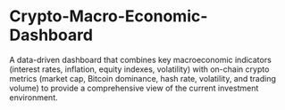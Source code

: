 # Crypto-Macro-Economic-Dashboard
A data-driven dashboard that combines key macroeconomic indicators (interest rates, inflation, equity indexes, volatility) with on-chain crypto metrics (market cap, Bitcoin dominance, hash rate, volatility, and trading volume) to provide a comprehensive view of the current investment environment.
